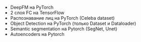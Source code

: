 - DeepFM на PyTorch
- 2 слоя FC на TensorFlow
- Распознавание лиц на PyTorch (Celeba dataset)
- Object Detection на PyTorch (только Dataset и Dataloader)
- Semantic segmentation на Pytorch (SegNet, Unet)
- Autoencoders на Pytorch
